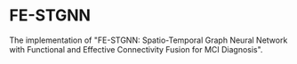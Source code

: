 # FE-STGNN
The implementation of "FE-STGNN: Spatio-Temporal Graph Neural Network with Functional and Effective Connectivity Fusion for MCI Diagnosis".

